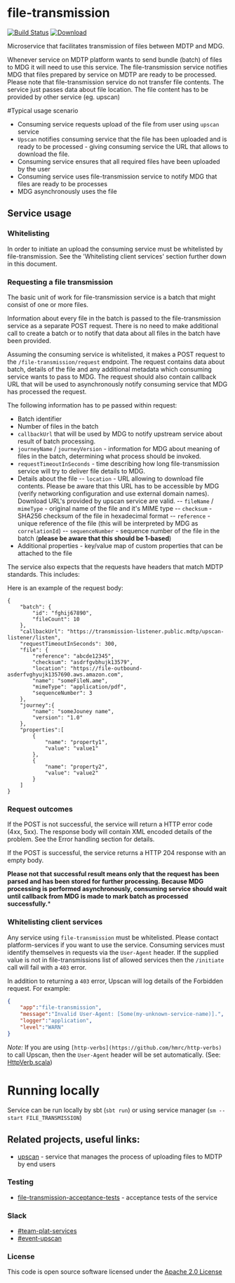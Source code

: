 # file-transmission

[![Build Status](https://travis-ci.org/hmrc/file-transmission.svg)](https://travis-ci.org/hmrc/file-transmission) [ ![Download](https://api.bintray.com/packages/hmrc/releases/file-transmission/images/download.svg) ](https://bintray.com/hmrc/releases/file-transmission/_latestVersion)

Microservice that facilitates transmission of files between MDTP and MDG.

Whenever service on MDTP platform wants to send bundle (batch) of files to MDG it will need to use this service. The file-transmission
service notifies MDG that files prepared by service on MDTP are ready to be processed. Please note that file-transmission service 
do not transfer file contents. The service just passes data about file location. The file content has to be provided by other service (eg. upscan)

#Typical usage scenario

* Consuming service requests upload of the file from user using `upscan` service
* `Upscan` notifies consuming service that the file has been uploaded and is ready to be processed - giving consuming 
service the URL that allows to download the file.
* Consuming service ensures that all required files have been uploaded by the user
* Consuming service uses file-transmission service to notify MDG that files are ready to be processes
* MDG asynchronously uses the file

## Service usage

### Whitelisting

In order to initiate an upload the consuming service must be whitelisted by file-transmission. See the 'Whitelisting client services' section further down in this document.

### Requesting a file transmission

The basic unit of work for file-transmission service is a batch that might consist of one or more files.

Information about every file in the batch is passed to the file-transmission service as a separate POST request. 
There is no need to make additional call to create a batch or to notify that data about all files in the batch have 
been provided.

Assuming the consuming service is whitelisted, it makes a POST request to the `/file-transmission/request` endpoint. 
The request contains data about batch, details of the file and any additional metadata which consuming service wants
to pass to MDG. The request should also contain callback URL that will be used to asynchronously notify consuming service 
that MDG has processed the request.

The following information has to pe passed within request:
- Batch identifier
- Number of files in the batch
- `callbackUrl` that will be used by MDG to notify upstream service about result of batch processing.
- `journeyName` / `journeyVersion` - information for MDG about meaning of files in the batch, determining what process should be invoked.
- `requestTimeoutInSeconds` - time describing how long file-transmission service will try to deliver file details to MDG. 
- Details about the file
-- `location` - URL allowing to download file contents. Please be aware that this URL has to be accessible by MDG (verify networking configuration and use external domain names). Download URL's provided by upscan service are valid.
-- `fileName` / `mimeType` - original name of the file and it's MIME type
-- `checksum` - SHA256 checksum of the file in hexadecimal format
-- `reference` - unique reference of the file (this will be interpreted by MDG as `correlationId`)
-- `sequenceNumber` -  sequence number of the file in the batch (**please be aware that this should be 1-based**)
- Additional properties - key/value map of custom properties that can be attached to the file

The service also expects that the requests have headers that match MDTP standards. This includes:

Here is an example of the request body:
```
{
	"batch": {
		"id": "fghij67890",
		"fileCount": 10
	},
	"callbackUrl": "https://transmission-listener.public.mdtp/upscan-listener/listen",
	"requestTimeoutInSeconds": 300,
	"file": {				
		"reference": "abcde12345",
		"checksum": "asdrfgvbhujk13579",
		"location": "https://file-outbound-asderfvghyujk1357690.aws.amazon.com",
		"name": "someFileN.ame",
		"mimeType": "application/pdf",				
		"sequenceNumber": 3
	},
	"journey":{
		"name": "someJouney name",
		"version": "1.0"
	},
	"properties":[
		{
			"name": "property1",
			"value": "value1"
		},
		{
			"name": "property2",
			"value": "value2"
		}
	]			
}
```

### Request outcomes

If the POST is not successful, the service will return a HTTP error code (4xx, 5xx). The response body will contain XML encoded details of the problem. See the Error handling section for details.

If the POST is successful, the service returns a HTTP 204 response with an empty body.

**Please not that successful result means only that the request has been parsed and has been stored for further processing. Because MDG
processing is performed asynchronously, consuming service should wait until callback from MDG is made to mark batch as processed successfully.***


### Whitelisting client services

Any service using `file-transmission` must be whitelisted. Please contact platform-services if you want to use the service.
Consuming services must identify themselves in requests via the `User-Agent` header. If the supplied value is not in file-transmissions list of allowed services then the `/initiate` call will fail with a `403` error.

In addition to returning a `403` error, Upscan will log details of the Forbidden request. For example:

```json
{
    "app":"file-transmission",
    "message":"Invalid User-Agent: [Some(my-unknown-service-name)].",
    "logger":"application",
    "level":"WARN"
}
```

*Note:* If you are using `[http-verbs](https://github.com/hmrc/http-verbs)` to call Upscan, then the `User-Agent` header will be set automatically.
(See: [HttpVerb.scala](https://github.com/hmrc/http-verbs/blob/2807dc65f64009bd7ce1f14b38b356e06dd23512/src/main/scala/uk/gov/hmrc/http/HttpVerb.scala#L53))


# Running locally

Service can be run locally by sbt (`sbt run`) or using service manager (`sm --start FILE_TRANSMISSION`)

## Related projects, useful links:

* [upscan](https://github.com/hmrc/upscan-initiate) - service that manages the process of uploading files to MDTP by end users

### Testing
* [file-transmission-acceptance-tests](https://github.com/hmrc/file-transmisson-acceptance-tests) - acceptance tests of the service

### Slack
* [#team-plat-services](https://hmrcdigital.slack.com/messages/C705QD804/)
* [#event-upscan](https://hmrcdigital.slack.com/messages/C8XPL559N)


### License

This code is open source software licensed under the [Apache 2.0 License]("http://www.apache.org/licenses/LICENSE-2.0.html")